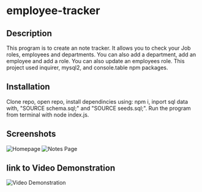 # employee-tracker

## Description
This program is to create an note tracker. It allows you to check your Job roles, employees and departments. You can also add a department, add an employee and add a role. You can also update an employees role. This project used inquirer, mysql2, and console.table npm packages.

## Installation
Clone repo, open repo, install dependincies using: npm i, inport sql data with, "SOURCE schema.sql;" and "SOURCE seeds.sql;". Run the program from terminal with node index.js.

## Screenshots
![Homepage](./Assets/hompeage.PNG)
![Notes Page](./Assets/notes_page.PNG)

## link to Video Demonstration
![Video Demonstration](https://note-take-andrew.herokuapp.com)
